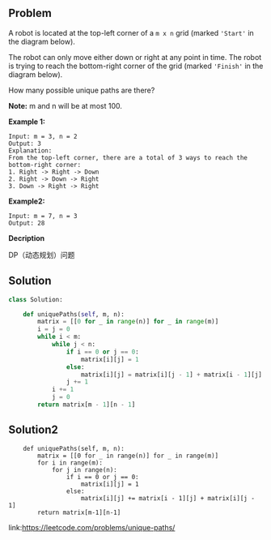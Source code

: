 ## Problem
A robot is located at the top-left corner of a `m x n` grid (marked `'Start'` in the diagram below).

The robot can only move either down or right at any point in time. The robot is trying to reach the bottom-right corner of the grid (marked `'Finish'` in the diagram below).

How many possible unique paths are there?

**Note:** m and n will be at most 100.

**Example 1:**
```
Input: m = 3, n = 2
Output: 3
Explanation:
From the top-left corner, there are a total of 3 ways to reach the bottom-right corner:
1. Right -> Right -> Down
2. Right -> Down -> Right
3. Down -> Right -> Right
```

**Example2:** 
```
Input: m = 7, n = 3
Output: 28

```

**Decription**

DP（动态规划）问题

## Solution

```python
class Solution:

    def uniquePaths(self, m, n):
        matrix = [[0 for _ in range(n)] for _ in range(m)]
        i = j = 0
        while i < m:
            while j < n:
                if i == 0 or j == 0:
                    matrix[i][j] = 1
                else:
                    matrix[i][j] = matrix[i][j - 1] + matrix[i - 1][j]
                j += 1
            i += 1
            j = 0
        return matrix[m - 1][n - 1]

```
## Solution2
```
    def uniquePaths(self, m, n):
        matrix = [[0 for _ in range(n)] for _ in range(m)]
        for i in range(m):
            for j in range(n):
                if i == 0 or j == 0:
                    matrix[i][j] = 1
                else:
                    matrix[i][j] += matrix[i - 1][j] + matrix[i][j - 1]
        return matrix[m-1][n-1]
```
link:https://leetcode.com/problems/unique-paths/

